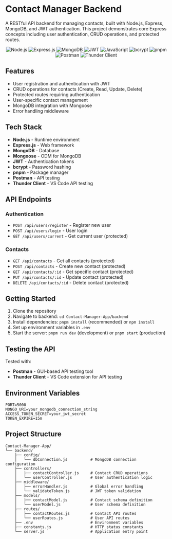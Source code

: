 # Contact Manager Backend

A RESTful API backend for managing contacts, built with Node.js, Express, MongoDB, and JWT authentication. This project demonstrates core Express concepts including user authentication, CRUD operations, and protected routes.

<div align="center">

![Node.js](https://img.shields.io/badge/Node.js-43853D?style=for-the-badge&logo=node.js&logoColor=white)
![Express.js](https://img.shields.io/badge/Express.js-404D59?style=for-the-badge&logo=express&logoColor=white)
![MongoDB](https://img.shields.io/badge/MongoDB-4EA94B?style=for-the-badge&logo=mongodb&logoColor=white)
![JWT](https://img.shields.io/badge/JWT-black?style=for-the-badge&logo=JSON%20web%20tokens)
![JavaScript](https://img.shields.io/badge/JavaScript-F7DF1E?style=for-the-badge&logo=javascript&logoColor=black)
![bcrypt](https://img.shields.io/badge/bcrypt-2E8B57?style=for-the-badge&logo=security&logoColor=white)
![pnpm](https://img.shields.io/badge/pnpm-F69220?style=for-the-badge&logo=pnpm&logoColor=white)
![Postman](https://img.shields.io/badge/Postman-FF6C37?style=for-the-badge&logo=postman&logoColor=white)
![Thunder Client](https://img.shields.io/badge/Thunder%20Client-5A67D8?style=for-the-badge&logo=thunderbird&logoColor=white)

</div>

## Features

-   User registration and authentication with JWT
-   CRUD operations for contacts (Create, Read, Update, Delete)
-   Protected routes requiring authentication
-   User-specific contact management
-   MongoDB integration with Mongoose
-   Error handling middleware

## Tech Stack

-   **Node.js** - Runtime environment
-   **Express.js** - Web framework
-   **MongoDB** - Database
-   **Mongoose** - ODM for MongoDB
-   **JWT** - Authentication tokens
-   **bcrypt** - Password hashing
-   **pnpm** - Package manager
-   **Postman** - API testing
-   **Thunder Client** - VS Code API testing

## API Endpoints

### Authentication

-   `POST /api/users/register` - Register new user
-   `POST /api/users/login` - User login
-   `GET /api/users/current` - Get current user (protected)

### Contacts

-   `GET /api/contacts` - Get all contacts (protected)
-   `POST /api/contacts` - Create new contact (protected)
-   `GET /api/contacts/:id` - Get specific contact (protected)
-   `PUT /api/contacts/:id` - Update contact (protected)
-   `DELETE /api/contacts/:id` - Delete contact (protected)

## Getting Started

1. Clone the repository
2. Navigate to backend: `cd Contact-Manager-App/backend`
3. Install dependencies: `pnpm install` (recommended) or `npm install`
4. Set up environment variables in `.env`
5. Start the server: `pnpm run dev` (development) or `pnpm start` (production)

## Testing the API

Tested with:
-   **Postman** - GUI-based API testing tool
-   **Thunder Client** - VS Code extension for API testing

## Environment Variables

```
PORT=5000
MONGO_URI=your_mongodb_connection_string
ACCESS_TOKEN_SECRET=your_jwt_secret
TOKEN_EXPIRE=15m
```

## Project Structure

```
Contact-Manager-App/
└── backend/
    ├── config/
    │   └── dbConnection.js          # MongoDB connection configuration
    ├── controllers/
    │   ├── contactController.js     # Contact CRUD operations
    │   └── userController.js        # User authentication logic
    ├── middleware/
    │   ├── errorHandler.js          # Global error handling
    │   └── validateToken.js         # JWT token validation
    ├── models/
    │   ├── contactModel.js          # Contact schema definition
    │   └── userModel.js             # User schema definition
    ├── routes/
    │   ├── contactRoutes.js         # Contact API routes
    │   └── userRoutes.js            # User API routes
    ├── .env                         # Environment variables
    ├── constants.js                 # HTTP status constants
    └── server.js                    # Application entry point
```
